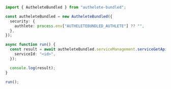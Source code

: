 <!-- Start SDK Example Usage [usage] -->
```typescript
import { AutheleteBundled } from "authelete-bundled";

const autheleteBundled = new AutheleteBundled({
  security: {
    authlete: process.env["AUTHELETEBUNDLED_AUTHLETE"] ?? "",
  },
});

async function run() {
  const result = await autheleteBundled.serviceManagement.serviceGetApi({
    serviceId: "<id>",
  });

  console.log(result);
}

run();

```
<!-- End SDK Example Usage [usage] -->